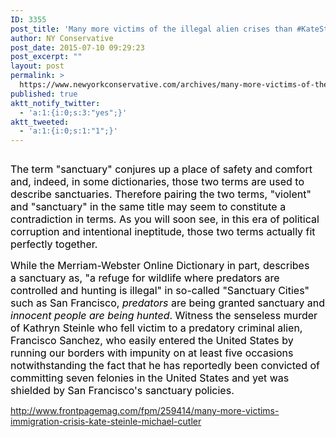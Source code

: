 ```yaml
---
ID: 3355
post_title: 'Many more victims of the illegal alien crises than #KateSteinle #SecureTheBorder #MakeAmericaGreatAgain #tcot'
author: NY Conservative
post_date: 2015-07-10 09:29:23
post_excerpt: ""
layout: post
permalink: >
  https://www.newyorkconservative.com/archives/many-more-victims-of-the-illegal-alien-crises-than-katesteinle-securethebordere-makeamericagreatagain-tcot/
published: true
aktt_notify_twitter:
  - 'a:1:{i:0;s:3:"yes";}'
aktt_tweeted:
  - 'a:1:{i:0;s:1:"1";}'
---
```

<img src="http://www.newyorkconservative.com/wp-content/uploads/2015/07/071015_1329_Manymorevic1.jpg" alt="" />

<span style="color: black;font-size: 12pt">The term "sanctuary" conjures up a place of safety and comfort and, indeed, in some dictionaries, those two terms are used to describe sanctuaries. Therefore pairing the two terms, "violent" and "sanctuary" in the same title may seem to constitute a contradiction in terms. As you will soon see, in this era of political corruption and intentional ineptitude, those two terms actually fit perfectly together.
</span>

<span style="color: black;font-size: 12pt">While the Merriam-Webster Online Dictionary in part, describes a sanctuary as, "a refuge for wildlife where predators are controlled and hunting is illegal" in so-called "Sanctuary Cities" such as San Francisco, <em>predators</em> are being granted sanctuary and <em>innocent people are being hunted</em>. Witness the senseless murder of Kathryn Steinle who fell victim to a predatory criminal alien, Francisco Sanchez, who easily entered the United States by running our borders with impunity on at least five occasions notwithstanding the fact that he has reportedly been convicted of committing seven felonies in the United States and yet was shielded by San Francisco's sanctuary policies.
</span>

<a href="http://www.frontpagemag.com/fpm/259414/many-more-victims-immigration-crisis-kate-steinle-michael-cutler">http://www.frontpagemag.com/fpm/259414/many-more-victims-immigration-crisis-kate-steinle-michael-cutler</a>
